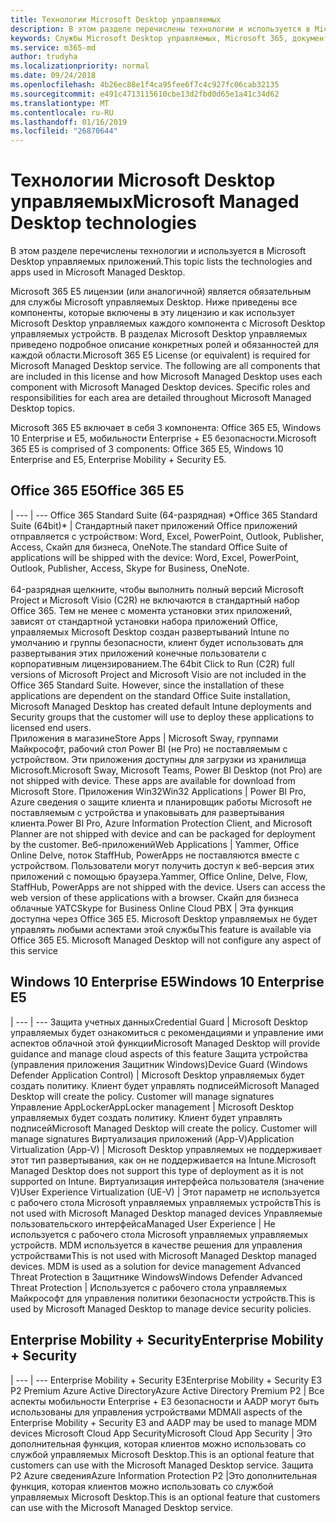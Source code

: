 ```yaml
---
title: Технологии Microsoft Desktop управляемых
description: В этом разделе перечислены технологии и используется в Microsoft Desktop управляемых приложений.
keywords: Службы Microsoft Desktop управляемых, Microsoft 365, документация
ms.service: m365-md
author: trudyha
ms.localizationpriority: normal
ms.date: 09/24/2018
ms.openlocfilehash: 4b26ec88e1f4ca95fee6f7c4c927fc06cab32135
ms.sourcegitcommit: e491c4713115610cbe13d2fbd0d65e1a41c34d62
ms.translationtype: MT
ms.contentlocale: ru-RU
ms.lasthandoff: 01/16/2019
ms.locfileid: "26870644"
---
```

# <a name="microsoft-managed-desktop-technologies"></a><span data-ttu-id="bb1f5-104">Технологии Microsoft Desktop управляемых</span><span class="sxs-lookup"><span data-stu-id="bb1f5-104">Microsoft Managed Desktop technologies</span></span>

<span data-ttu-id="bb1f5-105">В этом разделе перечислены технологии и используется в Microsoft Desktop управляемых приложений.</span><span class="sxs-lookup"><span data-stu-id="bb1f5-105">This topic lists the technologies and apps used in Microsoft Managed Desktop.</span></span>

<!-- Microsoft 365 E5; Device as a Service -->
<!-- in O365 table, standard suite, removed this sentence "Please see the Installation of Project/Visio 64bit Click to Run Addendum for important deployment instructions. -->

<span data-ttu-id="bb1f5-p101">Microsoft 365 E5 лицензии (или аналогичной) является обязательным для службы Microsoft управляемых Desktop. Ниже приведены все компоненты, которые включены в эту лицензию и как использует Microsoft Desktop управляемых каждого компонента с Microsoft Desktop управляемых устройств.  В разделах Microsoft Desktop управляемых приведено подробное описание конкретных ролей и обязанностей для каждой области.</span><span class="sxs-lookup"><span data-stu-id="bb1f5-p101">Microsoft 365 E5 License (or equivalent) is required for Microsoft Managed Desktop service. The following are all components that are included in this license and how Microsoft Managed Desktop uses each component with Microsoft Managed Desktop devices.  Specific roles and responsibilities for each area are detailed throughout Microsoft Managed Desktop topics.</span></span> 

<span data-ttu-id="bb1f5-109">Microsoft 365 E5 включает в себя 3 компонента: Office 365 E5, Windows 10 Enterprise и E5, мобильности Enterprise + E5 безопасности.</span><span class="sxs-lookup"><span data-stu-id="bb1f5-109">Microsoft 365 E5 is comprised of 3 components: Office 365 E5, Windows 10 Enterprise and E5, Enterprise Mobility + Security E5.</span></span>  

## <a name="office-365-e5"></a><span data-ttu-id="bb1f5-110">Office 365 E5</span><span class="sxs-lookup"><span data-stu-id="bb1f5-110">Office 365 E5</span></span>
 |
 --- | ---
<span data-ttu-id="bb1f5-111">Office 365 Standard Suite (64-разрядная) \*</span><span class="sxs-lookup"><span data-stu-id="bb1f5-111">Office 365 Standard Suite (64bit)\*</span></span> | <span data-ttu-id="bb1f5-112">Стандартный пакет приложений Office приложений отправляется с устройством: Word, Excel, PowerPoint, Outlook, Publisher, Access, Скайп для бизнеса, OneNote.</span><span class="sxs-lookup"><span data-stu-id="bb1f5-112">The standard Office Suite of applications will be shipped with the device: Word, Excel, PowerPoint, Outlook, Publisher, Access, Skype for Business, OneNote.</span></span><br><br><span data-ttu-id="bb1f5-p102">64-разрядная щелкните, чтобы выполнить полный версий Microsoft Project и Microsoft Visio (C2R) не включаются в стандартный набор Office 365.  Тем не менее с момента установки этих приложений, зависят от стандартной установки набора приложений Office, управляемых Microsoft Desktop создан развертываний Intune по умолчанию и группы безопасности, клиент будет использовать для развертывания этих приложений конечные пользователи с корпоративным лицензированием.</span><span class="sxs-lookup"><span data-stu-id="bb1f5-p102">The 64bit Click to Run (C2R) full versions of Microsoft Project and Microsoft Visio are not included in the Office 365 Standard Suite.  However, since the installation of these applications are dependent on the standard Office Suite installation, Microsoft Managed Desktop has created default Intune deployments and Security groups that the customer will use to deploy these applications to licensed end users.</span></span>  
<span data-ttu-id="bb1f5-115">Приложения в магазине</span><span class="sxs-lookup"><span data-stu-id="bb1f5-115">Store Apps</span></span> |    <span data-ttu-id="bb1f5-p103">Microsoft Sway, группами Майкрософт, рабочий стол Power BI (не Pro) не поставляемым с устройством. Эти приложения доступны для загрузки из хранилища Microsoft.</span><span class="sxs-lookup"><span data-stu-id="bb1f5-p103">Microsoft Sway, Microsoft Teams, Power BI Desktop (not Pro) are not shipped with device. These apps are available for download from Microsoft Store.</span></span>
<span data-ttu-id="bb1f5-118">Приложения Win32</span><span class="sxs-lookup"><span data-stu-id="bb1f5-118">Win32 Applications</span></span> |    <span data-ttu-id="bb1f5-119">Power BI Pro, Azure сведения о защите клиента и планировщик работы Microsoft не поставляемым с устройства и упаковывать для развертывания клиента.</span><span class="sxs-lookup"><span data-stu-id="bb1f5-119">Power BI Pro, Azure Information Protection Client, and Microsoft Planner are not shipped with device and can be packaged for deployment by the customer.</span></span> 
<span data-ttu-id="bb1f5-120">Веб-приложений</span><span class="sxs-lookup"><span data-stu-id="bb1f5-120">Web Applications</span></span> |  <span data-ttu-id="bb1f5-p104">Yammer, Office Online Delve, поток StaffHub, PowerApps не поставляются вместе с устройством. Пользователи могут получить доступ к веб-версия этих приложений с помощью браузера.</span><span class="sxs-lookup"><span data-stu-id="bb1f5-p104">Yammer, Office Online, Delve, Flow, StaffHub, PowerApps are not shipped with the device. Users can access the web version of these applications with a browser.</span></span>
<span data-ttu-id="bb1f5-123">Скайп для бизнеса облачные УАТС</span><span class="sxs-lookup"><span data-stu-id="bb1f5-123">Skype for Business Online Cloud PBX</span></span> | <span data-ttu-id="bb1f5-p105">Эта функция доступна через Office 365 E5. Microsoft Desktop управляемых не будет управлять любыми аспектами этой службы</span><span class="sxs-lookup"><span data-stu-id="bb1f5-p105">This feature is available via Office 365 E5. Microsoft Managed Desktop will not configure any aspect of this service</span></span>

## <a name="windows-10-enterprise-e5"></a><span data-ttu-id="bb1f5-126">Windows 10 Enterprise E5</span><span class="sxs-lookup"><span data-stu-id="bb1f5-126">Windows 10 Enterprise E5</span></span>

 |
 --- | ---
<span data-ttu-id="bb1f5-127">Защита учетных данных</span><span class="sxs-lookup"><span data-stu-id="bb1f5-127">Credential Guard</span></span> |  <span data-ttu-id="bb1f5-128">Microsoft Desktop управляемых будет ознакомиться с рекомендациями и управление ими аспектов облачной этой функции</span><span class="sxs-lookup"><span data-stu-id="bb1f5-128">Microsoft Managed Desktop will provide guidance and manage cloud aspects of this feature</span></span>
<span data-ttu-id="bb1f5-129">Защита устройства (управления приложения Защитник Windows)</span><span class="sxs-lookup"><span data-stu-id="bb1f5-129">Device Guard (Windows Defender Application Control)</span></span> | <span data-ttu-id="bb1f5-p106">Microsoft Desktop управляемых будет создать политику. Клиент будет управлять подписей</span><span class="sxs-lookup"><span data-stu-id="bb1f5-p106">Microsoft Managed Desktop will create the policy. Customer will manage signatures</span></span>
<span data-ttu-id="bb1f5-132">Управление AppLocker</span><span class="sxs-lookup"><span data-stu-id="bb1f5-132">AppLocker management</span></span> |  <span data-ttu-id="bb1f5-p107">Microsoft Desktop управляемых будет создать политику. Клиент будет управлять подписей</span><span class="sxs-lookup"><span data-stu-id="bb1f5-p107">Microsoft Managed Desktop will create the policy. Customer will manage signatures</span></span>
<span data-ttu-id="bb1f5-135">Виртуализация приложений (App-V)</span><span class="sxs-lookup"><span data-stu-id="bb1f5-135">Application Virtualization (App-V)</span></span> |    <span data-ttu-id="bb1f5-136">Microsoft Desktop управляемых не поддерживает этот тип развертывания, как он не поддерживается на Intune.</span><span class="sxs-lookup"><span data-stu-id="bb1f5-136">Microsoft Managed Desktop does not support this type of deployment as it is not supported on Intune.</span></span>
<span data-ttu-id="bb1f5-137">Виртуализация интерфейса пользователя (значение V)</span><span class="sxs-lookup"><span data-stu-id="bb1f5-137">User Experience Virtualization (UE-V)</span></span> | <span data-ttu-id="bb1f5-138">Этот параметр не используется с рабочего стола Microsoft управляемых управляемых устройств</span><span class="sxs-lookup"><span data-stu-id="bb1f5-138">This is not used with Microsoft Managed Desktop managed devices</span></span>
<span data-ttu-id="bb1f5-139">Управляемые пользовательского интерфейса</span><span class="sxs-lookup"><span data-stu-id="bb1f5-139">Managed User Experience</span></span>  | <span data-ttu-id="bb1f5-p108">Не используется с рабочего стола Microsoft управляемых управляемых устройств. MDM используется в качестве решения для управления устройствами</span><span class="sxs-lookup"><span data-stu-id="bb1f5-p108">This is not used with Microsoft Managed Desktop managed devices. MDM is used as a solution for device management</span></span>
<span data-ttu-id="bb1f5-142">Advanced Threat Protection в Защитнике Windows</span><span class="sxs-lookup"><span data-stu-id="bb1f5-142">Windows Defender Advanced Threat Protection</span></span> |   <span data-ttu-id="bb1f5-143">Используется с рабочего стола управляемых Майкрософт для управления политики безопасности устройств.</span><span class="sxs-lookup"><span data-stu-id="bb1f5-143">This is used by Microsoft Managed Desktop to manage device security policies.</span></span> 

## <a name="enterprise-mobility--security"></a><span data-ttu-id="bb1f5-144">Enterprise Mobility + Security</span><span class="sxs-lookup"><span data-stu-id="bb1f5-144">Enterprise Mobility + Security</span></span> 

 |
 --- | ---
<span data-ttu-id="bb1f5-145">Enterprise Mobility + Security E3</span><span class="sxs-lookup"><span data-stu-id="bb1f5-145">Enterprise Mobility + Security E3</span></span><br><span data-ttu-id="bb1f5-146">P2 Premium Azure Active Directory</span><span class="sxs-lookup"><span data-stu-id="bb1f5-146">Azure Active Directory Premium P2</span></span> |    <span data-ttu-id="bb1f5-147">Все аспекты мобильности Enterprise + E3 безопасности и AADP могут быть использованы для управления устройствами MDM</span><span class="sxs-lookup"><span data-stu-id="bb1f5-147">All aspects of the Enterprise Mobility + Security E3 and AADP may be used to manage MDM devices</span></span>
<span data-ttu-id="bb1f5-148">Microsoft Cloud App Security</span><span class="sxs-lookup"><span data-stu-id="bb1f5-148">Microsoft Cloud App Security</span></span> |  <span data-ttu-id="bb1f5-149">Это дополнительная функция, которая клиентов можно использовать со службой управляемых Microsoft Desktop.</span><span class="sxs-lookup"><span data-stu-id="bb1f5-149">This is an optional feature that customers can use with the Microsoft Managed Desktop service.</span></span>
<span data-ttu-id="bb1f5-150">Защита P2 Azure сведения</span><span class="sxs-lookup"><span data-stu-id="bb1f5-150">Azure Information Protection P2</span></span>  |<span data-ttu-id="bb1f5-151">Это дополнительная функция, которая клиентов можно использовать со службой управляемых Microsoft Desktop.</span><span class="sxs-lookup"><span data-stu-id="bb1f5-151">This is an optional feature that customers can use with the Microsoft Managed Desktop service.</span></span>
